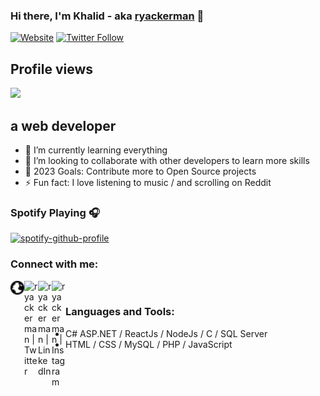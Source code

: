 ### Hi there, I'm Khalid - aka [ryackerman][website] 👋

[![Website](https://img.shields.io/badge/khalid--taleb.com-visit-blue)](https://khalidtaleb.netlify.app)
[![Twitter Follow](https://img.shields.io/twitter/follow/ryackerman_?style=social)](https://twitter.com/ryackerman_)

## Profile views

<a href="https://github.com/ryackerman/github-profile-views-counter">
    <img src="https://komarev.com/ghpvc/?username=ryackerman">
</a>

## a web developer

- 🌱 I’m currently learning everything
- 👯 I’m looking to collaborate with other developers to learn more skills
- 🥅 2023 Goals: Contribute more to Open Source projects
- ⚡ Fun fact: I love listening to music / and scrolling on Reddit

### Spotify Playing 🎧

[![spotify-github-profile](https://spotify-github-profile.vercel.app/api/view?uid=pclx6612pkcahclwrw5yosyzz&cover_image=true&theme=default)](https://spotify-github-profile.vercel.app/api/view?uid=pclx6612pkcahclwrw5yosyzz&redirect=true)

### Connect with me:

[<img align="left" alt="ryackerman" width="22px" src="https://raw.githubusercontent.com/iconic/open-iconic/master/svg/globe.svg" />][website]
<!-- [<img align="left" alt="codeSTACKr | YouTube" width="22px" src="https://cdn.jsdelivr.net/npm/simple-icons@v3/icons/youtube.svg" />][youtube] -->
[<img align="left" alt="ryackerman | Twitter" width="22px" src="https://cdn.jsdelivr.net/npm/simple-icons@v3/icons/twitter.svg" />][twitter]
[<img align="left" alt="ryackerman | LinkedIn" width="22px" src="https://cdn.jsdelivr.net/npm/simple-icons@v3/icons/linkedin.svg" />][linkedin]
[<img align="left" alt="ryackerman | Instagram" width="22px" src="https://cdn.jsdelivr.net/npm/simple-icons@v3/icons/instagram.svg" />][instagram]

<br />

### Languages and Tools:

- C# ASP.NET / ReactJs / NodeJs / C / SQL Server
- HTML / CSS / MySQL / PHP / JavaScript 

<br />
<br />

[website]: https://khalidtaleb.netlify.app
[twitter]: https://twitter.com/ryackerman_
[instagram]: https://www.instagram.com/teito_klien/
[linkedin]: https://www.linkedin.com/in/khalid-t/
